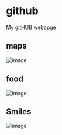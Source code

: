 # github

[My gitHUB webapge](https://github.com/WHJiang)

## maps

![image](https://github.com/user-attachments/assets/15099bb9-d1f2-4e61-a8d5-0c881991d050)


## food

![image](https://github.com/user-attachments/assets/bb043f93-e3cb-446f-9964-d2d9926c1b05)


## Smiles

![image](https://github.com/user-attachments/assets/506ee9c9-3a0a-4587-9692-f1deb63570a1)

